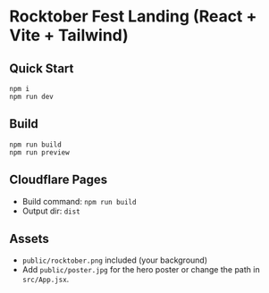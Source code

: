 # Rocktober Fest Landing (React + Vite + Tailwind)

## Quick Start
```
npm i
npm run dev
```

## Build
```
npm run build
npm run preview
```

## Cloudflare Pages
- Build command: `npm run build`
- Output dir: `dist`

## Assets
- `public/rocktober.png` included (your background)
- Add `public/poster.jpg` for the hero poster or change the path in `src/App.jsx`.
